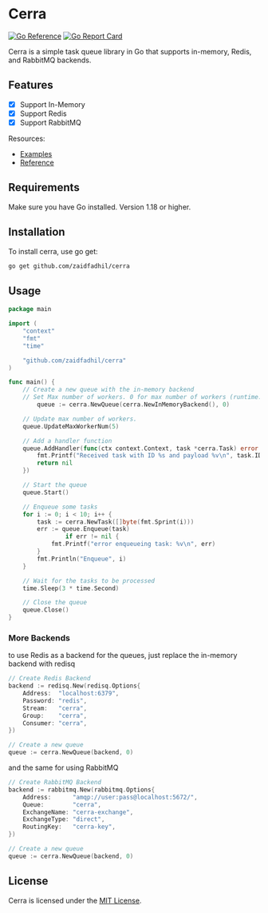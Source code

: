 # Cerra
[![Go Reference](https://pkg.go.dev/badge/github.com/zaidfadhil/cerra.svg)](https://pkg.go.dev/github.com/zaidfadhil/cerra)
[![Go Report Card](https://goreportcard.com/badge/github.com/zaidfadhil/cerra)](https://goreportcard.com/report/github.com/zaidfadhil/cerra)

Cerra is a simple task queue library in Go that supports in-memory, Redis, and RabbitMQ backends.

## Features

* [x] Support In-Memory
* [x] Support Redis
* [x] Support RabbitMQ

Resources:

- [Examples](https://github.com/zaidfadhil/cerra/tree/main/_example)
- [Reference](https://pkg.go.dev/github.com/zaidfadhil/cerra)

## Requirements

Make sure you have Go installed. Version 1.18 or higher.

## Installation

To install cerra, use go get:
```bash
go get github.com/zaidfadhil/cerra
```

## Usage

```go
package main

import (
	"context"
	"fmt"
	"time"

	"github.com/zaidfadhil/cerra"
)

func main() {
	// Create a new queue with the in-memory backend
	// Set Max number of workers. 0 for max number of workers (runtime.NumCPU() * 2)
        queue := cerra.NewQueue(cerra.NewInMemoryBackend(), 0)

	// Update max number of workers.
	queue.UpdateMaxWorkerNum(5)

	// Add a handler function
	queue.AddHandler(func(ctx context.Context, task *cerra.Task) error {
		fmt.Printf("Received task with ID %s and payload %v\n", task.ID, task.Payload)
		return nil
	})

	// Start the queue
	queue.Start()

	// Enqueue some tasks
	for i := 0; i < 10; i++ {
		task := cerra.NewTask([]byte(fmt.Sprint(i)))
		err := queue.Enqueue(task) 
                if err != nil {
			fmt.Printf("error enqueueing task: %v\n", err)
		}
		fmt.Println("Enqueue", i)
	}

	// Wait for the tasks to be processed
	time.Sleep(3 * time.Second)

	// Close the queue
	queue.Close()
}
```

### More Backends

to use Redis as a backend for the queues, just replace the in-memory backend with redisq

```go
// Create Redis Backend
backend := redisq.New(redisq.Options{
	Address:  "localhost:6379",
	Password: "redis",
	Stream:   "cerra",
	Group:    "cerra",
	Consumer: "cerra",
})

// Create a new queue
queue := cerra.NewQueue(backend, 0)
```

and the same for using RabbitMQ

```go
// Create RabbitMQ Backend
backend := rabbitmq.New(rabbitmq.Options{
	Address:      "amqp://user:pass@localhost:5672/",
	Queue:        "cerra",
	ExchangeName: "cerra-exchange",
	ExchangeType: "direct",
	RoutingKey:   "cerra-key",
})

// Create a new queue
queue := cerra.NewQueue(backend, 0)
```

## License

Cerra is licensed under the [MIT License](https://github.com/zaidfadhil/cerra/blob/master/LICENSE).
